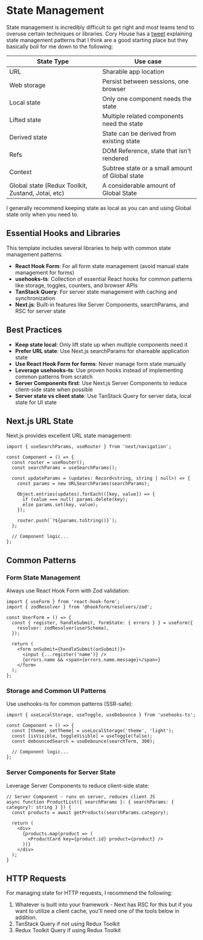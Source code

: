# State Management

State management is incredibly difficult to get right and most teams tend to overuse certain techniques or libraries. Cory House has a [tweet](https://twitter.com/housecor/status/1437765673439088644/photo/1) explaining state management patterns that I think are a good starting place but they basically boil for me down to the following:

| State Type                                        | Use case                                        |
| ------------------------------------------------- | ----------------------------------------------- |
| URL                                               | Sharable app location                           |
| Web storage                                       | Persist between sessions, one browser           |
| Local state                                       | Only one component needs the state              |
| Lifted state                                      | Multiple related components need the state      |
| Derived state                                     | State can be derived from existing state        |
| Refs                                              | DOM Reference, state that isn't rendered        |
| Context                                           | Subtree state or a small amount of Global state |
| Global state (Redux Toolkit, Zustand, Jotai, etc) | A considerable amount of Global State           |

I generally recommend keeping state as local as you can and using Global state only when you need to.

## Essential Hooks and Libraries

This template includes several libraries to help with common state management patterns:

- **React Hook Form**: For all form state management (avoid manual state management for forms)
- **usehooks-ts**: Collection of essential React hooks for common patterns like storage, toggles, counters, and browser APIs
- **TanStack Query**: For server state management with caching and synchronization
- **Next.js**: Built-in features like Server Components, searchParams, and RSC for server state

## Best Practices

- **Keep state local**: Only lift state up when multiple components need it
- **Prefer URL state**: Use Next.js searchParams for shareable application state  
- **Use React Hook Form for forms**: Never manage form state manually
- **Leverage usehooks-ts**: Use proven hooks instead of implementing common patterns from scratch
- **Server Components first**: Use Next.js Server Components to reduce client-side state when possible
- **Server state vs client state**: Use TanStack Query for server data, local state for UI state

## Next.js URL State

Next.js provides excellent URL state management:

```tsx
import { useSearchParams, useRouter } from 'next/navigation';

const Component = () => {
  const router = useRouter();
  const searchParams = useSearchParams();
  
  const updateParams = (updates: Record<string, string | null>) => {
    const params = new URLSearchParams(searchParams);
    
    Object.entries(updates).forEach(([key, value]) => {
      if (value === null) params.delete(key);
      else params.set(key, value);
    });

    router.push(`?${params.toString()}`);
  };
  
  // Component logic...
};
```

## Common Patterns

### Form State Management
Always use React Hook Form with Zod validation:

```tsx
import { useForm } from 'react-hook-form';
import { zodResolver } from '@hookform/resolvers/zod';

const UserForm = () => {
  const { register, handleSubmit, formState: { errors } } = useForm({
    resolver: zodResolver(userSchema),
  });

  return (
    <form onSubmit={handleSubmit(onSubmit)}>
      <input {...register('name')} />
      {errors.name && <span>{errors.name.message}</span>}
    </form>
  );
};
```

### Storage and Common UI Patterns
Use usehooks-ts for common patterns (SSR-safe):

```tsx
import { useLocalStorage, useToggle, useDebounce } from 'usehooks-ts';

const Component = () => {
  const [theme, setTheme] = useLocalStorage('theme', 'light');
  const [isVisible, toggleVisible] = useToggle(false);
  const debouncedSearch = useDebounce(searchTerm, 300);
  
  // Component logic...
};
```

### Server Components for Server State
Leverage Server Components to reduce client-side state:

```tsx
// Server Component - runs on server, reduces client JS
async function ProductList({ searchParams }: { searchParams: { category?: string } }) {
  const products = await getProducts(searchParams.category);
  
  return (
    <div>
      {products.map(product => (
        <ProductCard key={product.id} product={product} />
      ))}
    </div>
  );
}
```

## HTTP Requests

For managing state for HTTP requests, I recommend the following:

1. Whatever is built into your framework - Next has RSC for this but if you want to utilize a client cache, you'll need one of the tools below in addition.
2. TanStack Query if not using Redux Toolkit
3. Redux Toolkit Query if using Redux Toolkit
